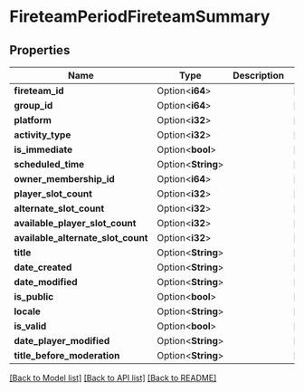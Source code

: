 # FireteamPeriodFireteamSummary

## Properties

Name | Type | Description | Notes
------------ | ------------- | ------------- | -------------
**fireteam_id** | Option<**i64**> |  | [optional]
**group_id** | Option<**i64**> |  | [optional]
**platform** | Option<**i32**> |  | [optional]
**activity_type** | Option<**i32**> |  | [optional]
**is_immediate** | Option<**bool**> |  | [optional]
**scheduled_time** | Option<**String**> |  | [optional]
**owner_membership_id** | Option<**i64**> |  | [optional]
**player_slot_count** | Option<**i32**> |  | [optional]
**alternate_slot_count** | Option<**i32**> |  | [optional]
**available_player_slot_count** | Option<**i32**> |  | [optional]
**available_alternate_slot_count** | Option<**i32**> |  | [optional]
**title** | Option<**String**> |  | [optional]
**date_created** | Option<**String**> |  | [optional]
**date_modified** | Option<**String**> |  | [optional]
**is_public** | Option<**bool**> |  | [optional]
**locale** | Option<**String**> |  | [optional]
**is_valid** | Option<**bool**> |  | [optional]
**date_player_modified** | Option<**String**> |  | [optional]
**title_before_moderation** | Option<**String**> |  | [optional]

[[Back to Model list]](../README.md#documentation-for-models) [[Back to API list]](../README.md#documentation-for-api-endpoints) [[Back to README]](../README.md)


